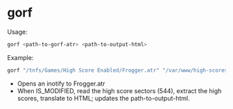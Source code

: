 # gorf

Usage:

```sh
gorf <path-to-gorf-atr> <path-to-output-html>
```

Example:
```sh
gorf "/tnfs/Games/High Score Enabled/Frogger.atr" "/var/www/high-scores/gorf.html"
```

* Opens an inotify to Frogger.atr
* When IS_MODIFIED, read the high score sectors (544), extract the high scores, translate to HTML; updates the path-to-output-html.


